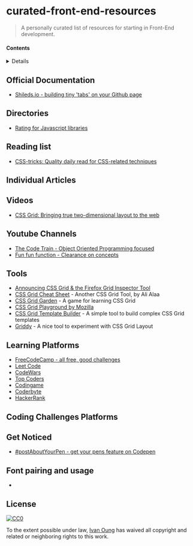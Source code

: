 # curated-front-end-resources
> A personally curated list of resources for starting in Front-End development.


#### Contents

<details>

<!-- toc -->
- [Official Documentation](#official-documentation)
- [Directories](#directories)
- [Reading List](#reading-list)
- [Videos](#videos)
- [Youtube Channels](#youtube-channels)
- [Tools](#tools)
- [Learning Platforms](#learning-platoforms)
- [Coding Challenges Platforms](#coding-challenges-platforms)
- [Getting noticed - feature your work](#get-noticed)
- [Font pairing and usage](#font-paring-and-usage)
<!-- tocstop -->

</details>

## Official Documentation

* [Shileds.io - building tiny 'tabs' on your Github page](https://github.com/valentinogagliardi/awesome-css-grid/edit/master/README.md)

## Directories

* [Rating for Javascript libraries](https://www.javascripting.com/)

## Reading list

* [CSS-tricks: Quality daily read for CSS-related techniques](https://css-tricks.com/)

## Individual Articles


## Videos

* [CSS Grid: Bringing true two-dimensional layout to the web](https://channel9.msdn.com/Events/WebPlatformSummit/Microsoft-Edge-Web-Summit-2017/ES08)

## Youtube Channels
* [The Code Train - Object Oriented Programming focused](https://www.youtube.com/channel/UCvjgXvBlbQiydffZU7m1_aw)
* [Fun fun function - Clearance on concepts](https://www.youtube.com/channel/UCO1cgjhGzsSYb1rsB4bFe4Q)

## Tools

* [Announcing CSS Grid & the Firefox Grid Inspector Tool](https://www.youtube.com/watch?v=16enLRDbOyY)
* [CSS Grid Cheat Sheet](https://alialaa.github.io/css-grid-cheat-sheet/) - Another CSS Grid Tool, by Ali Alaa
* [CSS Grid Garden](http://cssgridgarden.com/) - A game for learning CSS Grid
* [CSS Grid Playground by Mozilla](https://mozilladevelopers.github.io/playground/)
* [CSS Grid Template Builder](http://codepen.io/anthonydugois/full/RpYBmy) - A simple tool to build complex CSS Grid templates
* [Griddy](http://griddy.io) - A nice tool to experiment with CSS Grid Layout


## Learning Platforms

* [FreeCodeCamp - all free, good challenges](https://www.freecodecamp.org/)
* [Leet Code](https://leetcode.com/)
* [CodeWars](https://www.codewars.com/)
* [Top Coders](https://www.topcoder.com/)
* [Codingame](https://www.codingame.com/start)
* [Coderbyte](https://coderbyte.com/)
* [HackerRank](https://www.hackerrank.com/dashboard)

## Coding Challenges Platforms


## Get Noticed

* [#postAboutYourPen - get your pens feature on Codepen](https://codepen.io/rachsmith/project/full/Darjgq/)


## Font pairing and usage

* []()


## License

[![CC0](http://mirrors.creativecommons.org/presskit/buttons/88x31/svg/cc-zero.svg)](https://creativecommons.org/publicdomain/zero/1.0/)

To the extent possible under law, [Ivan Oung](https://github.com/ivanoung/) has waived all copyright and related or neighboring rights to this work.
